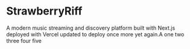 # StrawberryRiff

A modern music streaming and discovery platform built with Next.js
deployed with Vercel
updated to deploy
once more
yet again.A
one
two
three
four
five
